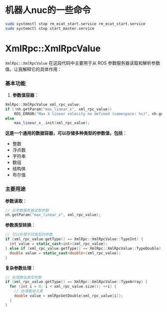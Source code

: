#  机器人nuc的一些命令

```bash
sudo systemctl stop rm_ecat_start.service rm_ecat_start.service 
sudo systemctl stop start_master.service 
```

# XmlRpc::XmlRpcValue

`XmlRpc::XmlRpcValue` 在这段代码中主要用于从 ROS 参数服务器读取和解析参数值。让我解释它的具体作用：

### 基本功能

1. **参数值容器**：

```cpp
XmlRpc::XmlRpcValue xml_rpc_value;
if (!nh.getParam("max_linear_x", xml_rpc_value))
    ROS_ERROR("Max X linear velocity no defined (namespace: %s)", nh.getNamespace().c_str());
else
    max_linear_x_.init(xml_rpc_value);
```

**这是一个通用的数据容器，可以存储多种类型的参数值，包括**：

- 整数
- 浮点数
- 字符串
- 数组
- 结构体
- 布尔值

### 主要用途

**参数读取**：

```cpp
// 从参数服务器读取参数
nh.getParam("max_linear_x", xml_rpc_value);
```

**参数类型转换**：

```cpp
// 可以处理不同类型的参数
if (xml_rpc_value.getType() == XmlRpc::XmlRpcValue::TypeInt) {
  int value = static_cast<int>(xml_rpc_value);
} else if (xml_rpc_value.getType() == XmlRpc::XmlRpcValue::TypeDouble) {
  double value = static_cast<double>(xml_rpc_value);
}
```

**复杂参数处理**：

```cpp
// 处理数组类型参数
if (xml_rpc_value.getType() == XmlRpc::XmlRpcValue::TypeArray) {
  for (int i = 0; i < xml_rpc_value.size(); ++i) {
​    // 处理数组元素
​    double value = xmlRpcGetDouble(xml_rpc_value[i]);
  }
}
```


